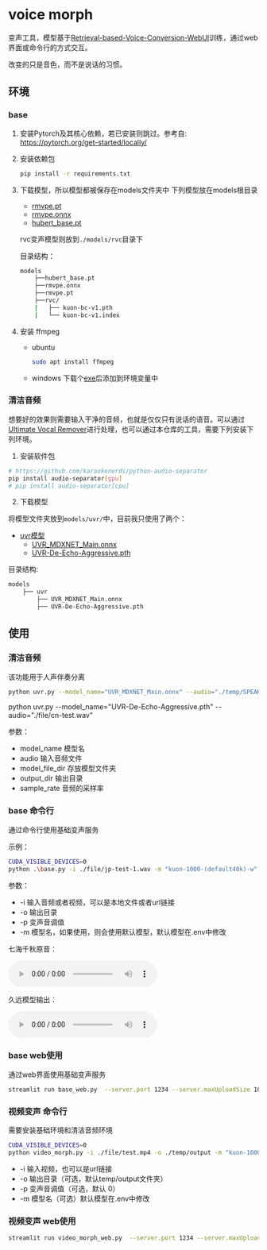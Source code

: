 # voice morph

变声工具，模型基于[Retrieval-based-Voice-Conversion-WebUI](https://github.com/RVC-Project/Retrieval-based-Voice-Conversion-WebUI)训练，通过web界面或命令行的方式交互。

改变的只是音色，而不是说话的习惯。


## 环境

### base

1. 安装Pytorch及其核心依赖，若已安装则跳过。参考自: https://pytorch.org/get-started/locally/
2. 安装依赖包
    ```bash
    pip install -r requirements.txt
    ```
3. 下载模型，所以模型都被保存在models文件夹中
    下列模型放在models根目录

    * [rmvpe.pt](https://huggingface.co/lj1995/VoiceConversionWebUI/blob/main/rmvpe.pt)
    * [rmvpe.onnx](https://huggingface.co/lj1995/VoiceConversionWebUI/blob/main/rmvpe.onnx)
    * [hubert_base.pt](https://huggingface.co/lj1995/VoiceConversionWebUI/blob/main/hubert_base.pt)
    
    rvc变声模型则放到`./models/rvc`目录下

    目录结构：
    ```bash
    models
        ├──hubert_base.pt
        ├──rmvpe.onnx
        ├──rmvpe.pt
        ├──rvc/
        |   ├── kuon-bc-v1.pth
        |   └── kuon-bc-v1.index
    ```

4. 安装 ffmpeg
    * ubuntu
        ```bash
        sudo apt install ffmpeg
        ```
    * windows
        下载个[exe](https://ffmpeg.org/)后添加到环境变量中


### 清洁音频

想要好的效果则需要输入干净的音频，也就是仅仅只有说话的语音。可以通过[Ultimate Vocal Remover](https://ultimatevocalremover.com/)进行处理，也可以通过本仓库的工具，需要下列安装下列环境。

1. 安装软件包
```bash
# https://github.com/karaokenerds/python-audio-separator
pip install audio-separator[gpu]
# pip install audio-separator[cpu]
```
2. 下载模型

将模型文件夹放到`models/uvr/`中，目前我只使用了两个：
* [uvr模型](https://huggingface.co/lissette/uvr/tree/main/MDX-Net)
    * [UVR_MDXNET_Main.onnx](https://huggingface.co/lissette/uvr/blob/main/MDX-Net/UVR_MDXNET_Main.onnx)
    * [UVR-De-Echo-Aggressive.pth](https://huggingface.co/lissette/uvr/blob/main/VR%20Arch/UVR-De-Echo-Aggressive.pth)
 
目录结构:

```bash
models
    ├── uvr
        ├── UVR_MDXNET_Main.onnx
        ├── UVR-De-Echo-Aggressive.pth
```


## 使用

### 清洁音频

该功能用于人声伴奏分离

```bash
python uvr.py --model_name="UVR_MDXNET_Main.onnx" --audio="./temp/SPEAKER_03_750225_752706.wav"
```
python uvr.py --model_name="UVR-De-Echo-Aggressive.pth" --audio="./file/cn-test.wav"

参数：
* model_name 模型名
* audio 输入音频文件
* model_file_dir 存放模型文件夹
* output_dir 输出目录
* sample_rate 音频的采样率


### base 命令行

通过命令行使用基础变声服务

示例：
```bash
CUDA_VISIBLE_DEVICES=0
python .\base.py -i ./file/jp-test-1.wav -m "kuon-1000-(default40k)-w"
```

参数：
* -i 输入音频或者视频，可以是本地文件或者url链接
* -o 输出目录
* -p 变声音调值
* -m 模型名，如果使用，则会使用默认模型，默认模型在.env中修改

七海千秋原音：

<audio controls>
  <source src="./file/jp-test-1.wav" type="audio/mpeg">
</audio>

久远模型输出：

<audio controls>
  <source src="./file/jp-test-1_rvc.wav" type="audio/mpeg">
</audio>


### base web使用

通过web界面使用基础变声服务

```bash
streamlit run base_web.py  --server.port 1234 --server.maxUploadSize 1000
```

### 视频变声 命令行

需要安装基础环境和清洁音频环境

```bash
CUDA_VISIBLE_DEVICES=0
python video_morph.py -i ./file/test.mp4 -o ./temp/output -m "kuon-1000-(default40k)-w"
```
* -i 输入视频，也可以是url链接
* -o 输出目录（可选，默认temp/output文件夹）
* -p 变声音调值（可选，默认 0）
* -m 模型名（可选）默认模型在.env中修改


### 视频变声 web使用

```bash
streamlit run video_morph_web.py  --server.port 1234 --server.maxUploadSize 1000
```
